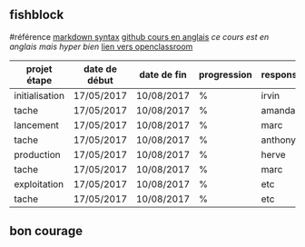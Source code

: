 ## fishblock
#référence 
[markdown syntax](https://fr.wikipedia.org/wiki/Markdown)
[github cours en anglais](https://www.youtube.com/results?search_query=coding+rainbow+github)
*ce cours est en anglais mais hyper bien* 
[lien vers openclassroom](https://openclassrooms.com/courses/gerez-un-projet-digital-avec-une-methodologie-en-cascade)


|projet étape   |date de début    |   date de fin  | progression   |     responsable | SEMAINE1 | SEMAINE2 |
| ------------- | -------------   | ---------      | ------------- | -------------   | -------- | -------- |
| initialisation|   17/05/2017    |     10/08/2017 |       %       |     irvin       |          |          |
| tache         |   17/05/2017    |     10/08/2017 |       %       |     amanda      |          |          |
| lancement     |   17/05/2017    |     10/08/2017 |       %       |     marc        |          |          |
| tache         |   17/05/2017    |     10/08/2017 |       %       |     anthony     |          |          |
| production    |   17/05/2017    |     10/08/2017 |       %       |     herve       |          |          |
| tache         |   17/05/2017    |     10/08/2017 |       %       |     marc        |          |          |
| exploitation  |   17/05/2017    |     10/08/2017 |       %       |     etc         |          |          |
| tache         |   17/05/2017    |     10/08/2017 |       %       |     etc         |          |          |
## bon courage

